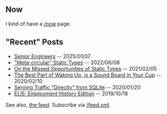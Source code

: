 ## Now

I kind of have a [/now](/now.html) page. 

## "Recent" Posts

* [Senior Engineers](/senior-engineers.html) -- 2025/01/07
* ["Meta-circular" Static Types](/metacircular-static-types.html) -- 2022/06/08
* [On the Missed Opportunities of Static Types](/on-the-missed-opportunities-of-static-types.html) -- 2021/02/05
* [The Best Part of Waking Up, is a Sound Board in Your Cup](/the-best-part-of-waking-up-sound-board-in-cup.html) -- 2020/02/10
* [Serving Traffic "Directly" from SQLite](/serving-traffic-directly-from-sqlite.html) -- 2020/01/20
* [ELI5: Employment History Edition](/eli5-employment-history.html) -- 2019/10/18

See also, [the feed](/feed.html). Subscribe via [/feed.xml](/feed.xml).
